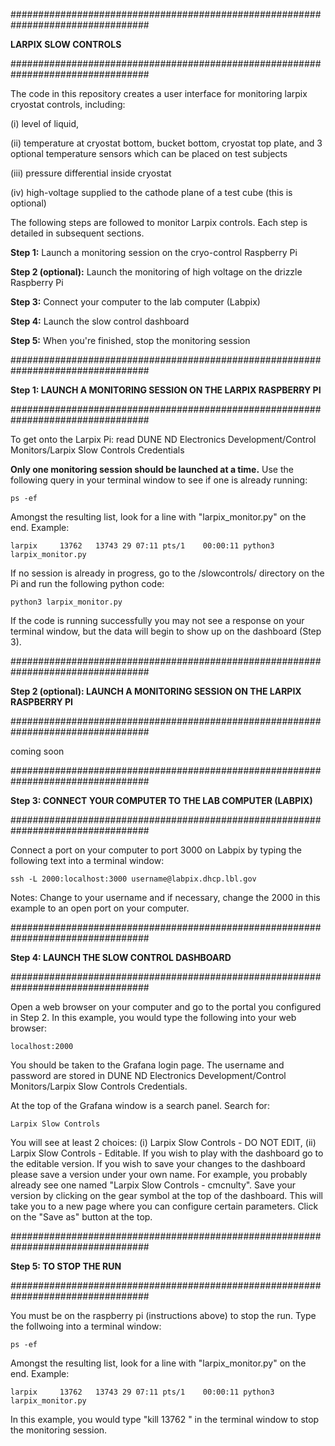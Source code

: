 #################################################################################

**LARPIX SLOW CONTROLS** 

#################################################################################

The code in this repository creates a user interface for monitoring larpix cryostat controls, including:  

(i) level of liquid, 

(ii) temperature at cryostat bottom, bucket bottom, cryostat top plate, and 3 optional temperature sensors which can be placed on test subjects

(iii) pressure differential inside cryostat

(iv) high-voltage supplied to the cathode plane of a test cube (this is optional)

The following steps are followed to monitor Larpix controls. Each step is detailed in subsequent sections.

**Step 1:** Launch a monitoring session on the cryo-control Raspberry Pi

**Step 2 (optional):** Launch the monitoring of high voltage on the drizzle Raspberry Pi

**Step 3:** Connect your computer to the lab computer (Labpix)

**Step 4:** Launch the slow control dashboard

**Step 5:** When you're finished, stop the monitoring session

#################################################################################

**Step 1: LAUNCH A MONITORING SESSION ON THE LARPIX RASPBERRY PI** 

#################################################################################

To get onto the Larpix Pi: read DUNE ND Electronics Development/Control Monitors/Larpix Slow Controls Credentials

**Only one monitoring session should be launched at a time.** Use the following query in your terminal window to see if one is already running:

	ps -ef

Amongst the resulting list, look for a line with "larpix_monitor.py" on the end. Example:

	larpix     13762   13743 29 07:11 pts/1    00:00:11 python3 larpix_monitor.py

If no session is already in progress, go to the /slowcontrols/ directory on the Pi and run the following python code:

	python3 larpix_monitor.py

If the code is running successfully you may not see a response on your terminal window, but the data will begin to show up on the dashboard (Step 3).

#################################################################################

**Step 2 (optional): LAUNCH A MONITORING SESSION ON THE LARPIX RASPBERRY PI** 

#################################################################################

coming soon

#################################################################################

**Step 3: CONNECT YOUR COMPUTER TO THE LAB COMPUTER (LABPIX)**

#################################################################################

Connect a port on your computer to port 3000 on Labpix by typing the following text into a terminal window:

	ssh -L 2000:localhost:3000 username@labpix.dhcp.lbl.gov

Notes: Change to your username and if necessary, change the 2000 in this example to an open port on your computer. 

#################################################################################

**Step 4: LAUNCH THE SLOW CONTROL DASHBOARD**

#################################################################################

Open a web browser on your computer and go to the portal you configured in Step 2. In this example, you would type the following into your web browser:

	localhost:2000

You should be taken to the Grafana login page. The username and password are stored in DUNE ND Electronics Development/Control Monitors/Larpix Slow Controls Credentials.

At the top of the Grafana window is a search panel. Search for:

 	Larpix Slow Controls

You will see at least 2 choices: (i) Larpix Slow Controls - DO NOT EDIT, (ii) Larpix Slow Controls - Editable. If you wish to play with the dashboard go to the editable version. If you wish to save your changes to the dashboard please save a version under your own name. For example, you probably already see one named "Larpix Slow Controls - cmcnulty". Save your version by clicking on the gear symbol at the top of the dashboard. This will take you to a new page where you can configure certain parameters. Click on the "Save as" button at the top. 

#################################################################################

**Step 5: TO STOP THE RUN** 

#################################################################################

You must be on the raspberry pi (instructions above) to stop the run. Type the follwoing into a terminal window:

	ps -ef

Amongst the resulting list, look for a line with "larpix_monitor.py" on the end. Example:

	larpix     13762   13743 29 07:11 pts/1    00:00:11 python3 larpix_monitor.py

In this example, you would type "kill 13762 <return>" in the terminal window to stop the monitoring session.
